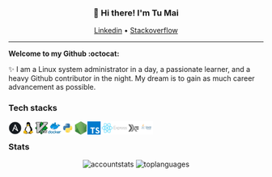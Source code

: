 <h3 align="center">👋 Hi there! I'm Tu Mai</h3>
<p align="center">
  <a href="https://www.linkedin.com/in/tu-mai-1bb32715b">Linkedin</a> •
  <a href="https://stackoverflow.com/users/9170581/anh-t%c3%ba-mai">Stackoverflow</a>
</p>

---

**Welcome to my Github :octocat:**

✨ I am a Linux system administrator in a day, a passionate learner, and a heavy Github contributor in the night. My dream is to gain as much career advancement as possible.

### Tech stacks

<img align="left" alt="Ansible" width="26px" src="https://raw.githubusercontent.com/github/explore/80688e429a7d4ef2fca1e82350fe8e3517d3494d/topics/ansible/ansible.png" />
<img align="left" alt="Linux" width="26px" src="https://raw.githubusercontent.com/github/explore/80688e429a7d4ef2fca1e82350fe8e3517d3494d/topics/linux/linux.png" />
<img align="left" alt="Vim" width="26px" src="https://raw.githubusercontent.com/github/explore/80688e429a7d4ef2fca1e82350fe8e3517d3494d/topics/vim/vim.png" />
<img align="left" alt="Docker" width="26px" src="https://raw.githubusercontent.com/github/explore/80688e429a7d4ef2fca1e82350fe8e3517d3494d/topics/docker/docker.png" />
<img align="left" alt="Python" width="26px" src="https://raw.githubusercontent.com/github/explore/80688e429a7d4ef2fca1e82350fe8e3517d3494d/topics/python/python.png" />
<img align="left" alt="node.js" width="26px" src="https://raw.githubusercontent.com/github/explore/80688e429a7d4ef2fca1e82350fe8e3517d3494d/topics/nodejs/nodejs.png" />
<img align="left" alt="Typescript" width="26px" src="https://raw.githubusercontent.com/github/explore/80688e429a7d4ef2fca1e82350fe8e3517d3494d/topics/typescript/typescript.png" />
<img align="left" alt="react" width="26px" src="https://raw.githubusercontent.com/github/explore/80688e429a7d4ef2fca1e82350fe8e3517d3494d/topics/react/react.png" />
<img align="left" alt="ExpressJs" width="26px" src="https://raw.githubusercontent.com/github/explore/80688e429a7d4ef2fca1e82350fe8e3517d3494d/topics/express/express.png" />

<img align="left" alt="Haskell" width="26px" src="https://raw.githubusercontent.com/github/explore/80688e429a7d4ef2fca1e82350fe8e3517d3494d/topics/haskell/haskell.png" />
<img align="left" alt="Java" width="26px" src="https://raw.githubusercontent.com/github/explore/80688e429a7d4ef2fca1e82350fe8e3517d3494d/topics/java/java.png" />


&nbsp;
&nbsp;
&nbsp;

### Stats

<p align="center">
    <img
        src="https://github-readme-stats.vercel.app/api?username=anhtumai&show_icons=true&bg_color=0d1117&text_color=FFF&border_color=444"
        height="165"
        alt="accountstats"
    />
    <img
        src="https://github-readme-stats.vercel.app/api/top-langs/?username=anhtumai&layout=compact&bg_color=0d1117&text_color=FFF&border_color=444" height="165"
        alt="toplanguages"
    />
</p>
